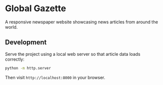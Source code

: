 # Global Gazette

A responsive newspaper website showcasing news articles from around the world.

## Development

Serve the project using a local web server so that article data loads correctly:

```bash
python -m http.server
```

Then visit `http://localhost:8000` in your browser.
